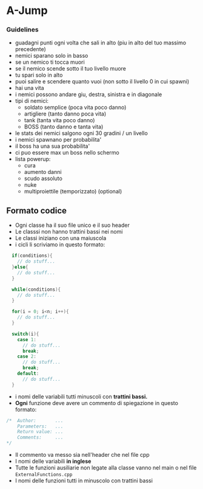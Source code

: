 # A-Jump


### Guidelines
- guadagni punti ogni volta che sali in alto (piu in alto del tuo massimo precedente)
- nemici sparano solo in basso
- se un nemico ti tocca muori
- se il nemico scende sotto il tuo livello muore
- tu spari solo in alto
- puoi salire e scendere quanto vuoi (non sotto il livello 0 in cui spawni)
- hai una vita
- i nemici possono andare giu, destra, sinistra e in diagonale
- tipi di nemici:
  - soldato semplice   (poca vita poco danno)
  - artigliere         (tanto danno poca vita)   
  - tank               (tanta vita poco danno)     
  - BOSS               (tanto danno e tanta vita)   
- le stats dei nemici salgono ogni 30 gradini / un livello
- i nemici spawnano per probabilita'
- il boss ha una sua probabilita'
- ci puo essere max un boss nello schermo
- lista powerup:
  - cura
  - aumento danni
  - scudo assoluto
  - nuke
  - multiproiettile (temporizzato) (optional)


## Formato codice

- Ogni classe ha il suo file unico e il suo header
- Le classsi non hanno trattini bassi nei nomi
- Le classi iniziano con una maiuscola
- i cicli li scriviamo in questo formato:
```c++ 
  if(conditions){
    // do stuff...
  }else{
    // do stuff...
  }

  while(conditions){
    // do stuff...
  }

  for(i = 0; i<n; i++){
    // do stuff...
  }

  switch(i){
    case 1:
      // do stuff...
      break;
    case 2:
      // do stuff...
      break;
    default:
      // do stuff...
  }

```
- i nomi delle variabili tutti minuscoli con **trattini bassi.**
- **Ogni** funzione deve avere un commento di spiegazione in questo formato:
```c++
/*  Author:       ...
    Parameters:   ...
    Return value: ...
    Comments:     ...
*/
```

 - Il commento va messo sia nell'header che nel file cpp
 - I nomi delle variabili **in inglese**
 - Tutte le funzioni ausiliarie non legate alla classe vanno nel main o nel file `ExternalFunctions.cpp`
 - I nomi delle funzioni tutti in minuscolo con trattini bassi

